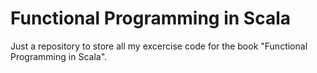 # Functional Programming in Scala

Just a repository to store all my excercise code for the book "Functional Programming in Scala".